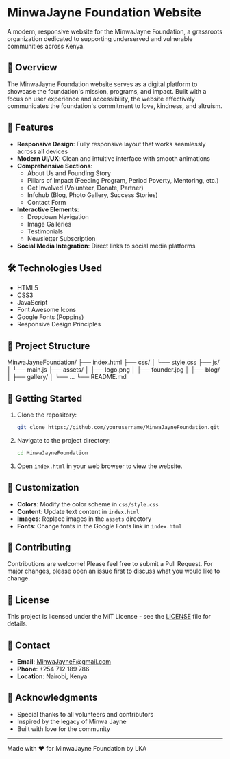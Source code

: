 # MinwaJayne Foundation Website

A modern, responsive website for the MinwaJayne Foundation, a grassroots organization dedicated to supporting underserved and vulnerable communities across Kenya.

## 🌟 Overview

The MinwaJayne Foundation website serves as a digital platform to showcase the foundation's mission, programs, and impact. Built with a focus on user experience and accessibility, the website effectively communicates the foundation's commitment to love, kindness, and altruism.

## 🎯 Features

- **Responsive Design**: Fully responsive layout that works seamlessly across all devices
- **Modern UI/UX**: Clean and intuitive interface with smooth animations
- **Comprehensive Sections**:
  - About Us and Founding Story
  - Pillars of Impact (Feeding Program, Period Poverty, Mentoring, etc.)
  - Get Involved (Volunteer, Donate, Partner)
  - Infohub (Blog, Photo Gallery, Success Stories)
  - Contact Form
- **Interactive Elements**:
  - Dropdown Navigation
  - Image Galleries
  - Testimonials
  - Newsletter Subscription
- **Social Media Integration**: Direct links to social media platforms

## 🛠️ Technologies Used

- HTML5
- CSS3
- JavaScript
- Font Awesome Icons
- Google Fonts (Poppins)
- Responsive Design Principles

## 📁 Project Structure
MinwaJayneFoundation/
├── index.html
├── css/
│ └── style.css
├── js/
│ └── main.js
├── assets/
│ ├── logo.png
│ ├── founder.jpg
│ ├── blog/
│ ├── gallery/
│ └── ...
└── README.md

## 🚀 Getting Started

1. Clone the repository:
   ```bash
   git clone https://github.com/yourusername/MinwaJayneFoundation.git
   ```

2. Navigate to the project directory:
   ```bash
   cd MinwaJayneFoundation
   ```

3. Open `index.html` in your web browser to view the website.

## 🎨 Customization

- **Colors**: Modify the color scheme in `css/style.css`
- **Content**: Update text content in `index.html`
- **Images**: Replace images in the `assets` directory
- **Fonts**: Change fonts in the Google Fonts link in `index.html`

## 🤝 Contributing

Contributions are welcome! Please feel free to submit a Pull Request. For major changes, please open an issue first to discuss what you would like to change.

## 📝 License

This project is licensed under the MIT License - see the [LICENSE](LICENSE) file for details.

## 👥 Contact

- **Email**: MinwaJayneF@gmail.com
- **Phone**: +254 712 189 786
- **Location**: Nairobi, Kenya

## 🙏 Acknowledgments

- Special thanks to all volunteers and contributors
- Inspired by the legacy of Minwa Jayne
- Built with love for the community

---

Made with ❤️ for MinwaJayne Foundation by LKA
